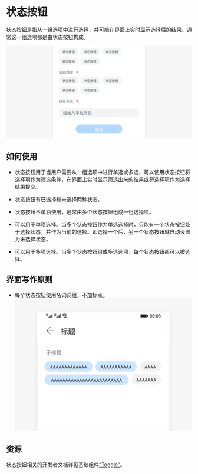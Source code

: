 # 状态按钮


状态按钮是指从一组选项中进行选择，并可能在界面上实时显示选择后的结果。通常这一组选项都是由状态按钮构成。


![1112](figures/1112.png)


## 如何使用

- 状态按钮用于当用户需要从一组选项中进行单选或多选，可以使用状态按钮将选择项作为筛选条件，在界面上实时显示筛选出来的结果或将选择项作为选择结果提交。

- 状态按钮有已选择和未选择两种状态。

- 状态按钮不单独使用，通常由多个状态按钮组成一组选择项。

- 可以用于单项选择。当多个状态按钮作为单选选择时，只能有一个状态按钮处于选择状态，并作为当前的选择。即选择一个后，另一个状态按钮就自动设置为未选择状态。

- 可以用于多项选择。当多个状态按钮组成多选选项，每个状态按钮都可以被选择。


## 界面写作原则

- 每个状态按钮使用名词词组，不加标点。
  ![111112](figures/111112.png)


## 资源

状态按钮相关的开发者文档详见基础组件[“Toggle”](https://gitee.com/openharmony/docs/blob/master/zh-cn/application-dev/reference/arkui-ts/ts-basic-components-toggle.md)。
